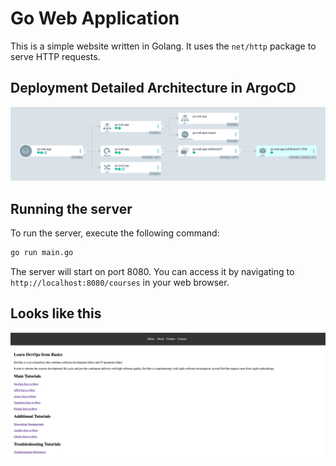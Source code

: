 # Go Web Application

This is a simple website written in Golang. It uses the `net/http` package to serve HTTP requests.

## Deployment Detailed Architecture in ArgoCD
![Deployment Detailed Architecture in ArgoCD](./deployment-ss-argocd.png)

## Running the server

To run the server, execute the following command:

```bash
go run main.go
```

The server will start on port 8080. You can access it by navigating to `http://localhost:8080/courses` in your web browser.

## Looks like this

![Website](static/images/golang-website.png)


